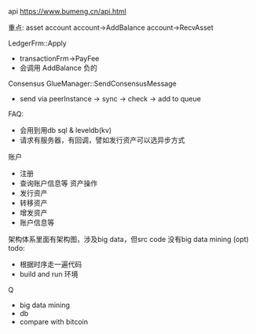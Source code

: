 api https://www.bumeng.cn/api.html

重点:
asset account
account->AddBalance
account->RecvAsset

LedgerFrm::Apply
 - transactionFrm->PayFee
 - 会调用 AddBalance 负的

Consensus
GlueManager::SendConsensusMessage
 -  send via peerInstance -> sync -> check -> add to queue

FAQ:
 - 会用到用db sql & leveldb(kv)
 - 请求有服务器，有回调，譬如发行资产可以选异步方式

账户
 - 注册
 - 查询账户信息等
资产操作
 - 发行资产
 - 转移资产
 - 增发资产
 - 账户信息等

架构体系里面有架构图，涉及big data，但src code 没有big data mining (opt)
todo:
 - 根据时序走一遍代码
 - build and run 环境

Q
 - big data mining
 - db
 - compare with bitcoin
